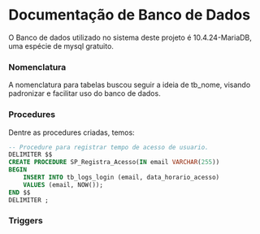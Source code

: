 # Documentação de Banco de Dados

O Banco de dados utilizado no sistema deste projeto é  10.4.24-MariaDB, uma espécie de mysql gratuito.

### Nomenclatura
A nomenclatura para tabelas buscou seguir a ideia de tb_nome, visando padronizar e facilitar uso do banco de dados.

### Procedures
Dentre as procedures criadas, temos:

```sql
-- Procedure para registrar tempo de acesso de usuario.
DELIMITER $$
CREATE PROCEDURE SP_Registra_Acesso(IN email VARCHAR(255))
BEGIN
	INSERT INTO tb_logs_login (email, data_horario_acesso)
    VALUES (email, NOW());
END $$
DELIMITER ;
```

### Triggers